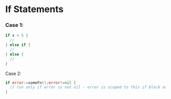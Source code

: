 # If Statements
### Case 1:
```go
if x < 5 {
  //
} else if {
  //
} else {
  //
}
```
Case 2:
```go
if error:=someFn();error!=nil {
  // run only if error is not nil - error is scoped to this if block only
}
```